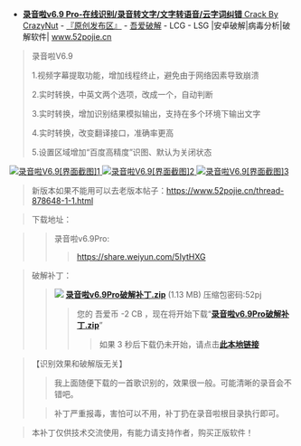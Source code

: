 - [**录音啦v6.9 Pro-在线识别/录音转文字/文字转语音/云字词纠错** Crack By CrazyNut](https://www.52pojie.cn/forum.php?mod=viewthread&tid=954565&extra=page%3D1%26filter%3Dauthor%26orderby%3Ddateline) - [『原创发布区』](https://www.52pojie.cn/forum.php?mod=forumdisplay&fid=2&page=1&filter=author&orderby=dateline) - [吾爱破解](https://www.52pojie.cn/) - LCG - LSG |安卓破解|病毒分析|破解软件| www.52pojie.cn

 
> 录音啦V6.9
>
> 1.视频字幕提取功能，增加线程终止，避免由于网络因素导致崩溃
>
> 2.实时转换，中英文两个选项，改成一个，自动判断
>
> 3.实时转换，增加识别结果模拟输出，支持在多个环境下输出文字
>
> 4.实时转换，改变翻译接口，准确率更高
>
> 5.设置区域增加“百度高精度”识图、默认为关闭状态

>  <a href="https://www.52pojie.cn/forum.php?mod=viewthread&tid=954565&extra=page%3D1%26filter%3Dauthor%26orderby%3Ddateline">
<img src="https://camo.githubusercontent.com/b1a1065d84897dd9677f57998515db8edd89b5c1/68747470733a2f2f6174746163682e3532706f6a69652e636e2f666f72756d2f3230313930352f31322f323332333237716c37746a7a387338386a70776978362e706e67" alt="录音啦V6.9[界面截图]1">
<img src="https://camo.githubusercontent.com/b0b76a41a7f706dbdcf7174fd023e01f0b542335/68747470733a2f2f6174746163682e3532706f6a69652e636e2f666f72756d2f3230313930352f31322f3233313235357339617335667a7a6d61617a3630356a2e706e67" alt="录音啦V6.9[界面截图]2">
<img src="https://camo.githubusercontent.com/bfe2a02a5853454344084612e310bba44ef230a0/68747470733a2f2f6174746163682e3532706f6a69652e636e2f666f72756d2f3230313930352f31322f3233313235347a6e3771347173716e39306f717474752e706e67" alt="录音啦V6.9[界面截图]3">
</a>

> 新版本如果不能用可以去老版本帖子：https://www.52pojie.cn/thread-878648-1-1.html

> 下载地址：

>> 录音啦v6.9Pro: 
>>>  https://share.weiyun.com/5IytHXG

> 破解补丁：
>>    <img src="https://camo.githubusercontent.com/7085a85cc6a0a3ef99cc56558c15cdc162a563c3/68747470733a2f2f7374617469632e3532706f6a69652e636e2f7374617469632f696d6167652f66696c65747970652f7a69702e676966"> [**录音啦v6.9Pro破解补丁.zip**](https://www.52pojie.cn/forum.php?mod=attachment&aid=MTUzMDU3NHwzMmU5OTI0N3wxNTU4NDAxMjIyfDU0MDE3MXw5NTQ1NjU%3D&ck=394565fe) (1.13 MB)    压缩包密码:52pj
>>>   您的 吾爱币 -2 CB ，现在将开始下载“[**录音啦v6.9Pro破解补丁.zip**](https://www.52pojie.cn/forum.php?mod=attachment&aid=MTUzMDU3NHwzMmU5OTI0N3wxNTU4NDAxMjIyfDU0MDE3MXw5NTQ1NjU%3D&ck=394565fe)”
>>>>    如果 3 秒后下载仍未开始，请点击[**此本地链接**](https://github.com/taoste/Hello-World/blob/master/Tools/%E5%BD%95%E9%9F%B3%E5%95%A6v6.9%20Pro/%E5%BD%95%E9%9F%B3%E5%95%A6v6.9Pro%E7%A0%B4%E8%A7%A3%E8%A1%A5%E4%B8%81.zip?raw=true)

> 【识别效果和破解版无关】
>
>> 我上面随便下载的一首歌识别的，效果很一般。可能清晰的录音会不错吧。
>
>> 补丁严重报毒，害怕可以不用，补丁扔在录音啦根目录执行即可。

> 本补丁仅供技术交流使用，有能力请支持作者，购买正版软件！
